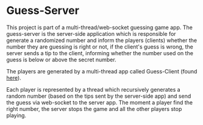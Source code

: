 # Guess-Server

This project is part of a multi-thread/web-socket guessing game app. The guess-server is the server-side application which is responsible for generate a randomized number and inform the players (clients) whether the number they are guessing is right or not, if the client's guess is wrong, the server sends a tip to the client, informing whether the number used on the guess is below or above the secret number.

The players are generated by a multi-thread app called Guess-Client (found [here](https://github.com/marcio704/guess-client)).

Each player is represented by a thread which recursively generates a random number (based on the tips sent by the server-side app) and send the guess via web-socket to the server app. The moment a player find the right number, the server stops the game and all the other players stop playing.
